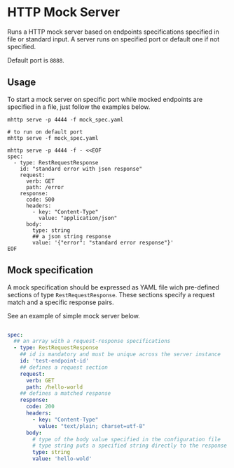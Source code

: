 # HTTP Mock Server

Runs a HTTP mock server based on endpoints specifications specified in file or standard input. A server runs on specified port or default one if not specified.

Default port is `8888`.

## Usage

To start a mock server on specific port while mocked endpoints are specified in a file, just follow the examples below.

```shell
mhttp serve -p 4444 -f mock_spec.yaml

# to run on default port
mhttp serve -f mock_spec.yaml
```
```shell
mhttp serve -p 4444 -f - <<EOF
spec:
  - type: RestRequestResponse
    id: "standard error with json response"
    request:
      verb: GET
      path: /error
    response:
      code: 500
      headers:
        - key: "Content-Type"
          value: "application/json"
      body:
        type: string
        ## a json string response
        value: '{"error": "standard error response"}'
EOF
```

## Mock specification

A mock specification should be expressed as YAML file wich pre-defined sections of type `RestRequestResponse`. These sections specify a request match and a specific response pairs.  

See an example of simple mock server below.

```yaml

spec:
  ## an array with a request-response specifications 
  - type: RestRequestResponse 
    ## id is mandatory and must be unique across the server instance
    id: 'test-endpoint-id'
    ## defines a request section
    request:
      verb: GET
      path: /hello-world
    ## defines a matched response 
    response:
      code: 200
      headers:
        - key: "Content-Type"
          value: "text/plain; charset=utf-8"
      body:
        # type of the body value specified in the configuration file
        # type string puts a specified string directly to the response 
        type: string
        value: 'hello-wold'

```

